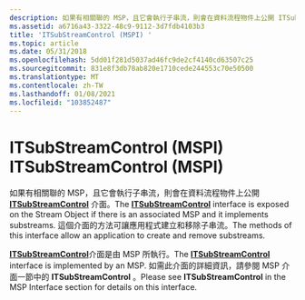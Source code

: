 ```yaml
---
description: 如果有相關聯的 MSP，且它會執行子串流，則會在資料流程物件上公開 ITSubStreamControl 介面。 這個介面的方法可讓應用程式建立和移除子串流。
ms.assetid: a6716a43-3322-48c9-9112-3d7fdb4103b3
title: 'ITSubStreamControl (MSPI) '
ms.topic: article
ms.date: 05/31/2018
ms.openlocfilehash: 5dd01f281d5037ad46fc9de2cf4140cd63507c25
ms.sourcegitcommit: 831e8f3db78ab820e1710cede244553c70e50500
ms.translationtype: MT
ms.contentlocale: zh-TW
ms.lasthandoff: 01/08/2021
ms.locfileid: "103852487"
---
```

# <a name="itsubstreamcontrol-mspi"></a><span data-ttu-id="07798-104">ITSubStreamControl (MSPI) </span><span class="sxs-lookup"><span data-stu-id="07798-104">ITSubStreamControl (MSPI)</span></span>

<span data-ttu-id="07798-105">如果有相關聯的 MSP，且它會執行子串流，則會在資料流程物件上公開 [**ITSubStreamControl**](/windows/win32/api/tapi3if/nn-tapi3if-itsubstreamcontrol) 介面。</span><span class="sxs-lookup"><span data-stu-id="07798-105">The [**ITSubStreamControl**](/windows/win32/api/tapi3if/nn-tapi3if-itsubstreamcontrol) interface is exposed on the Stream Object if there is an associated MSP and it implements substreams.</span></span> <span data-ttu-id="07798-106">這個介面的方法可讓應用程式建立和移除子串流。</span><span class="sxs-lookup"><span data-stu-id="07798-106">The methods of this interface allow an application to create and remove substreams.</span></span>

<span data-ttu-id="07798-107">[**ITSubStreamControl**](/windows/win32/api/tapi3if/nn-tapi3if-itsubstreamcontrol)介面是由 MSP 所執行。</span><span class="sxs-lookup"><span data-stu-id="07798-107">The [**ITSubStreamControl**](/windows/win32/api/tapi3if/nn-tapi3if-itsubstreamcontrol) interface is implemented by an MSP.</span></span> <span data-ttu-id="07798-108">如需此介面的詳細資訊，請參閱 MSP 介面一節中的 **ITSubStreamControl** 。</span><span class="sxs-lookup"><span data-stu-id="07798-108">Please see **ITSubStreamControl** in the MSP Interface section for details on this interface.</span></span>

 

 
